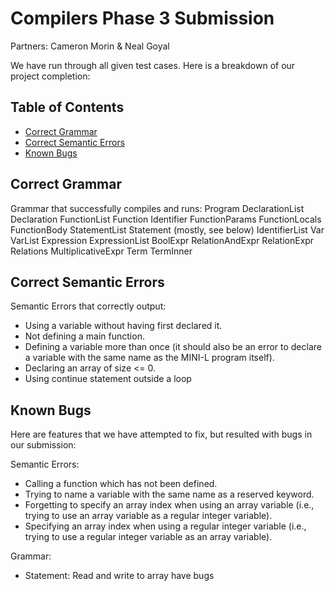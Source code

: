 # Compilers Phase 3 Submission
Partners: Cameron Morin & Neal Goyal

We have run through all given test cases. Here is a breakdown of our project completion:

## Table of Contents
- [Correct Grammar](#correct-grammar)
- [Correct Semantic Errors](#correct-semantic-errors)
- [Known Bugs](#known-bugs)

## Correct Grammar
Grammar that successfully compiles and runs:
Program
DeclarationList
Declaration
FunctionList
Function
Identifier
FunctionParams
FunctionLocals
FunctionBody
StatementList
Statement (mostly, see below)
IdentifierList
Var
VarList
Expression
ExpressionList
BoolExpr
RelationAndExpr
RelationExpr
Relations
MultiplicativeExpr
Term
TermInner

## Correct Semantic Errors
Semantic Errors that correctly output:
- Using a variable without having first declared it.
- Not defining a main function.
- Defining a variable more than once (it should also be an error to declare a variable with the same name as the MINI-L program itself).
- Declaring an array of size <= 0.
- Using continue statement outside a loop

## Known Bugs
Here are features that we have attempted to fix, but resulted with bugs in our submission:

Semantic Errors:
- Calling a function which has not been defined.
- Trying to name a variable with the same name as a reserved keyword.
- Forgetting to specify an array index when using an array variable (i.e., trying to use an array variable as a regular integer variable).
- Specifying an array index when using a regular integer variable (i.e., trying to use a regular integer variable as an array variable).

Grammar:
- Statement: Read and write to array have bugs

